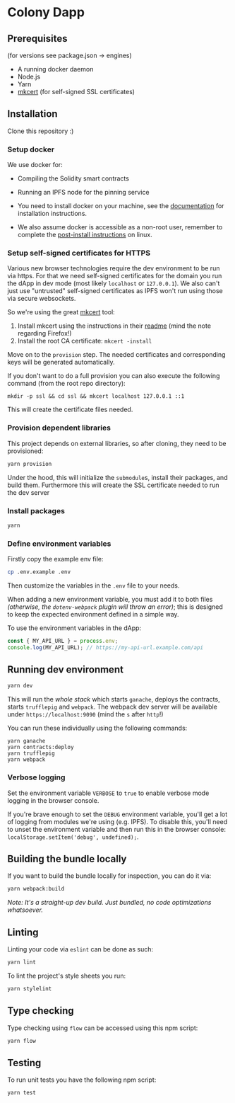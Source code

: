 # Colony Dapp

## Prerequisites
(for versions see package.json -> engines)
* A running docker daemon
* Node.js
* Yarn
* [mkcert](https://github.com/FiloSottile/mkcert) (for self-signed SSL certificates)

## Installation

Clone this repository :)

### Setup docker

We use docker for:

- Compiling the Solidity smart contracts
- Running an IPFS node for the pinning service

- You need to install docker on your machine, see the [documentation](https://docs.docker.com/install/#supported-platforms) for installation instructions.
- We also assume docker is accessible as a non-root user, remember to complete the [post-install instructions](https://docs.docker.com/install/linux/linux-postinstall/) on linux.

### Setup self-signed certificates for HTTPS

Various new browser technologies require the dev environment to be run via https. For that we need self-signed certificates for the domain you run the dApp in dev mode (most likely `localhost` or `127.0.0.1`). We also can't just use "untrusted" self-signed certificates as IPFS won't run using those via secure websockets.

So we're using the great [mkcert](https://github.com/FiloSottile/mkcert) tool:

1) Install mkcert using the instructions in their [readme](https://github.com/FiloSottile/mkcert#installation) (mind the note regarding Firefox!)
2) Install the root CA certificate: `mkcert -install`

Move on to the `provision` step. The needed certificates and corresponding keys will be generated automatically.

If you don't want to do a full provision you can also execute the following command (from the root repo directory):
```
mkdir -p ssl && cd ssl && mkcert localhost 127.0.0.1 ::1
```

This will create the certificate files needed.

### Provision dependent libraries

This project depends on external libraries, so after cloning, they need to be provisioned:
```bash
yarn provision
```

Under the hood, this will initialize the `submodule`s, install their packages, and build them. Furthermore this will create the SSL certificate needed to run the dev server

### Install packages

```bash
yarn
```

### Define environment variables

Firstly copy the example env file:
```bash
cp .env.example .env
```

Then customize the variables in the `.env` file to your needs.

When adding a new environment variable, you must add it to both files _(otherwise, the `dotenv-webpack` plugin will throw an error)_; this is designed to keep the expected environment defined in a simple way.

To use the environment variables in the dApp:

```js
const { MY_API_URL } = process.env;
console.log(MY_API_URL); // https://my-api-url.example.com/api
```

## Running dev environment

```bash
yarn dev
```

This will run the _whole stack_ which starts `ganache`, deploys the contracts, starts `trufflepig` and `webpack`. The webpack dev server will be available under `https://localhost:9090` (mind the `s` after `http`!)

You can run these individually using the following commands:

```
yarn ganache
yarn contracts:deploy
yarn trufflepig
yarn webpack
```

### Verbose logging

Set the environment variable `VERBOSE` to `true` to enable verbose mode logging in the browser console.

If you're brave enough to set the `DEBUG` environment variable, you'll get a lot of logging from modules we're using (e.g. IPFS). To disable this, you'll need to unset the environment variable and then run this in the browser console: `localStorage.setItem('debug', undefined);`.


## Building the bundle locally

If you want to build the bundle locally for inspection, you can do it via:
```bash
yarn webpack:build
````

_Note: It's a straight-up dev build. Just bundled, no code optimizations whatsoever._

## Linting

Linting your code via `eslint` can be done as such:
```bash
yarn lint
```

To lint the project's style sheets you run:
```bash
yarn stylelint
```

## Type checking

Type checking using `flow` can be accessed using this npm script:
```bash
yarn flow
```

## Testing

To run unit tests you have the following npm script:

```bash
yarn test
```
